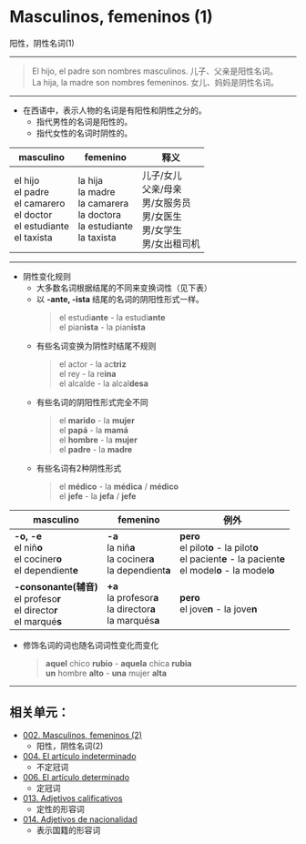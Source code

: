 ﻿# Masculinos, femeninos (1)
阳性，阴性名词(1)

-----

> El hijo, el padre son nombres masculinos. 儿子、父亲是阳性名词。
> <br>
> La hija, la madre son nombres femeninos. 女儿、妈妈是阴性名词。

----

* 在西语中，表示人物的名词是有阳性和阴性之分的。
  * 指代男性的名词是阳性的。
  * 指代女性的名词时阴性的。

| masculino | femenino | 释义|
| --- | --- | ---|
| el hijo <br> el padre <br> el camarero <br> el doctor <br> el estudiante <br> el taxista | la hija <br> la madre <br> la camarera <br> la doctora <br> la estudiante <br> la taxista | 儿子/女儿 <br> 父亲/母亲 <br> 男/女服务员 <br> 男/女医生 <br> 男/女学生 <br> 男/女出租司机|

---

* 阴性变化规则
  - 大多数名词根据结尾的不同来变换词性（见下表）
  * 以 **-ante, -ista** 结尾的名词的阴阳性形式一样。
    > el estudi**ante** - la estudi**ante** <br>
    > el pian**ista** - la pian**ista**
  * 有些名词变换为阴性时结尾不规则 <br>
    > el actor - la ac**triz** <br>
    > el rey - la re**ina** <br>
    > el alcalde - la alcal**desa**
  * 有些名词的阴阳性形式完全不同 <br>
    > el **marido** - la **mujer** <br>
    > el **papá** - la **mamá** <br>
    > el **hombre** - la **mujer** <br>
    > el **padre** - la **madre**
  * 有些名词有2种阴性形式 <br>
    > el **médico** - la **médica** / **médico** <br>
    > el **jefe** - la **jefa** / **jefe**

|masculino | femenino | 例外|
|--- | --- | ---|
|**-o, -e** <br> el niñ**o** <br> el cociner**o** <br> el dependient**e** | **-a** <br> la niñ**a** <br> la cociner**a** <br> la dependient**a** | **pero** <br> el pilot**o** - la pilot**o** <br> el pacient**e** - la pacient**e** <br> el model**o** - la model**o**|
|**-consonante(辅音)** <br> el profeso**r** <br> el directo**r** <br> el marqué**s** | **+a** <br> la profesor**a** <br> la director**a** <br> la marqués**a** | **pero** <br> el jove**n** - la jove**n**|

* 修饰名词的词也随名词词性变化而变化
  > **aquel** chico **rubio** - **aquela** chica **rubia** <br>
  > **un** hombre **alto** - **una** mujer **alta**

----

## 相关单元：

- [002. Masculinos, femeninos (2)](002-el-libro-la-mesa.md)
  - 阳性，阴性名词(2)
- [004. El artículo indeterminado](004-un-una-unos-unas.md)
  - 不定冠词
- [006. El artículo determinado](006-el-la-los-las.md)
  - 定冠词
- [013. Adjetivos calificativos](013-un-coche-pequeño.md)
  - 定性的形容词
- [014. Adjetivos de nacionalidad](014-una-amiga-chilena.md)
  - 表示国籍的形容词
